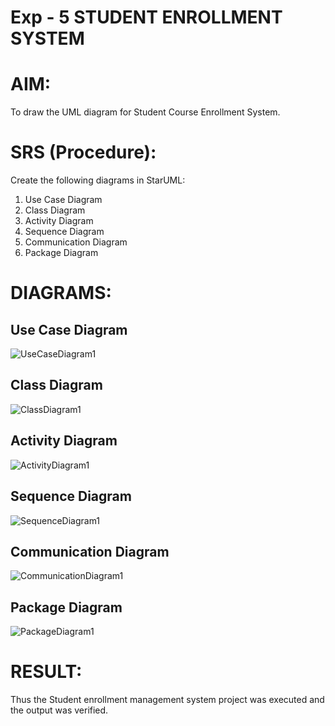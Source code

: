 # Exp - 5 STUDENT ENROLLMENT SYSTEM

# AIM:
To draw the UML diagram for Student Course Enrollment System.

# SRS (Procedure):
Create the following diagrams in StarUML:

1. Use Case Diagram
2. Class Diagram
3. Activity Diagram
4. Sequence Diagram
5. Communication Diagram
6.  Package Diagram
   
# DIAGRAMS:
## Use Case Diagram
![UseCaseDiagram1](https://github.com/user-attachments/assets/0c625173-a8a7-4e67-991d-7704485aeeff)

## Class Diagram
![ClassDiagram1](https://github.com/user-attachments/assets/6088f5e2-1b09-4cb1-96bf-be228aa68927)


## Activity Diagram
![ActivityDiagram1](https://github.com/user-attachments/assets/cfd11582-9717-462c-bef9-93203319e1e8)

## Sequence Diagram
![SequenceDiagram1](https://github.com/user-attachments/assets/d97c9f54-8c11-4d1f-892a-27c6072eb3ca)

## Communication Diagram
![CommunicationDiagram1](https://github.com/user-attachments/assets/1618da7e-dff0-4489-abab-00d20a334b5e)

## Package Diagram
![PackageDiagram1](https://github.com/user-attachments/assets/9a2eb50c-7a3f-4104-9336-5a7d64b9816b)


# RESULT:
Thus the Student enrollment management system project was executed and the output was verified.
